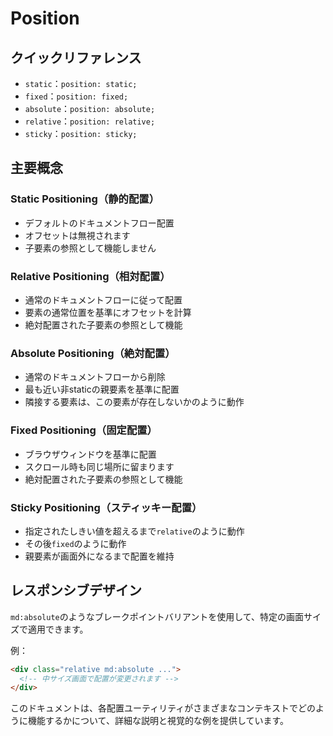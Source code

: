 # Position

## クイックリファレンス

- `static`：`position: static;`
- `fixed`：`position: fixed;`
- `absolute`：`position: absolute;`
- `relative`：`position: relative;`
- `sticky`：`position: sticky;`

## 主要概念

### Static Positioning（静的配置）

- デフォルトのドキュメントフロー配置
- オフセットは無視されます
- 子要素の参照として機能しません

### Relative Positioning（相対配置）

- 通常のドキュメントフローに従って配置
- 要素の通常位置を基準にオフセットを計算
- 絶対配置された子要素の参照として機能

### Absolute Positioning（絶対配置）

- 通常のドキュメントフローから削除
- 最も近い非staticの親要素を基準に配置
- 隣接する要素は、この要素が存在しないかのように動作

### Fixed Positioning（固定配置）

- ブラウザウィンドウを基準に配置
- スクロール時も同じ場所に留まります
- 絶対配置された子要素の参照として機能

### Sticky Positioning（スティッキー配置）

- 指定されたしきい値を超えるまで`relative`のように動作
- その後`fixed`のように動作
- 親要素が画面外になるまで配置を維持

## レスポンシブデザイン

`md:absolute`のようなブレークポイントバリアントを使用して、特定の画面サイズで適用できます。

例：

```html
<div class="relative md:absolute ...">
  <!-- 中サイズ画面で配置が変更されます -->
</div>
```

このドキュメントは、各配置ユーティリティがさまざまなコンテキストでどのように機能するかについて、詳細な説明と視覚的な例を提供しています。
